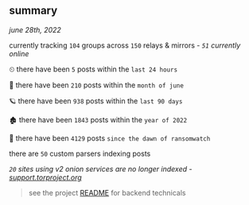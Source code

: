 
## summary
_june 28th, 2022_

currently tracking `104` groups across `150` relays & mirrors - _`51` currently online_

⏲ there have been `5` posts within the `last 24 hours`

🦈 there have been `210` posts within the `month of june`

🪐 there have been `938` posts within the `last 90 days`

🏚 there have been `1843` posts within the `year of 2022`

🦕 there have been `4129` posts `since the dawn of ransomwatch`

there are `50` custom parsers indexing posts

_`20` sites using v2 onion services are no longer indexed - [support.torproject.org](https://support.torproject.org/onionservices/v2-deprecation/)_

> see the project [README](https://github.com/joshhighet/ransomwatch#ransomwatch--) for backend technicals
